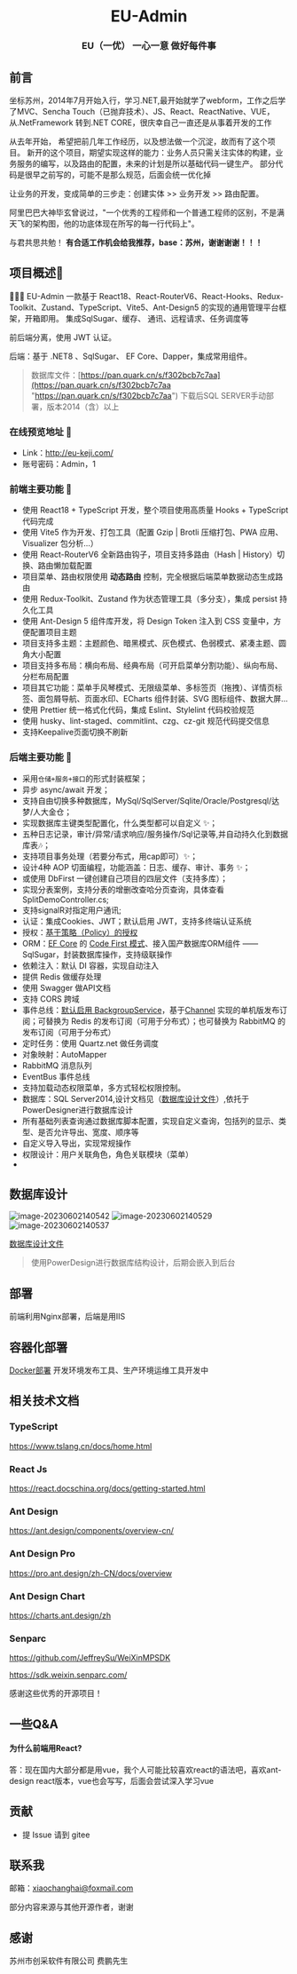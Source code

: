 
<div align="center"><h1>EU-Admin</h1></div>
<div align="center"><h3>EU（一优） 一心一意 做好每件事</h3></div>

## 前言

坐标苏州，2014年7月开始入行，学习.NET,最开始就学了webform，工作之后学了MVC、Sencha Touch（已抛弃技术）、JS、React、ReactNative、VUE，从.NetFramework 转到.NET CORE，很庆幸自己一直还是从事着开发的工作

从去年开始， 希望把前几年工作经历，以及想法做一个沉淀，故而有了这个项目。
新开的这个项目，期望实现这样的能力：业务人员只需关注实体的构建，业务服务的编写，以及路由的配置，未来的计划是所以基础代码一键生产。
部分代码是很早之前写的，可能不是那么规范，后面会统一优化掉

让业务的开发，变成简单的三步走：创建实体 >> 业务开发 >> 路由配置。


阿里巴巴大神毕玄曾说过，"一个优秀的工程师和一个普通工程师的区别，不是满天飞的架构图，他的功底体现在所写的每一行代码上"。

与君共思共勉！ **有合适工作机会给我推荐，base：苏州，谢谢谢谢！！！** 

## 项目概述📖

🚀🚀🚀 EU-Admin 一款基于 React18、React-RouterV6、React-Hooks、Redux-Toolkit、Zustand、TypeScript、Vite5、Ant-Design5 的实现的通用管理平台框架，开箱即用。
集成SqlSugar、缓存、 通讯、远程请求、任务调度等

前后端分离，使用 JWT 认证。

后端：基于 .NET8 、SqlSugar、 EF Core、Dapper，集成常用组件。

> 数据库文件：[https://pan.quark.cn/s/f302bcb7c7aa](https://pan.quark.cn/s/f302bcb7c7aa "https://pan.quark.cn/s/f302bcb7c7aa")
下载后SQL SERVER手动部署，版本2014（含）以上


### 在线预览地址 👀

- Link：http://eu-keji.com/
- 账号密码：Admin，1


### 前端主要功能 🔨

- 使用 React18 + TypeScript 开发，整个项目使用高质量 Hooks + TypeScript 代码完成
- 使用 Vite5 作为开发、打包工具（配置 Gzip | Brotli 压缩打包、PWA 应用、Visualizer 包分析…）
- 使用 React-RouterV6 全新路由钩子，项目支持多路由（Hash | History）切换、路由懒加载配置
- 项目菜单、路由权限使用 **动态路由** 控制，完全根据后端菜单数据动态生成路由
- 使用 Redux-Toolkit、Zustand 作为状态管理工具（多分支），集成 persist 持久化工具
- 使用 Ant-Design 5 组件库开发，将 Design Token 注入到 CSS 变量中，方便配置项目主题
- 项目支持多主题：主题颜色、暗黑模式、灰色模式、色弱模式、紧凑主题、圆角大小配置
- 项目支持多布局：横向布局、经典布局（可开启菜单分割功能）、纵向布局、分栏布局配置
- 项目其它功能：菜单手风琴模式、无限级菜单、多标签页（拖拽）、详情页标签、面包屑导航、页面水印、ECharts 组件封装、SVG 图标组件、数据大屏…
- 使用 Prettier 统一格式化代码，集成 Eslint、Stylelint 代码校验规范
- 使用 husky、lint-staged、commitlint、czg、cz-git 规范代码提交信息
- 支持Keepalive页面切换不刷新

### 后端主要功能 🔨

- 采用`仓储+服务+接口`的形式封装框架；
- 异步 async/await 开发；  
- 支持自由切换多种数据库，MySql/SqlServer/Sqlite/Oracle/Postgresql/达梦/人大金仓；
- 实现数据库主键类型配置化，什么类型都可以自定义 ✨； 
- 五种日志记录，审计/异常/请求响应/服务操作/Sql记录等,并自动持久化到数据库表🎶； 
- 支持项目事务处理（若要分布式，用cap即可）✨；
- 设计4种 AOP 切面编程，功能涵盖：日志、缓存、审计、事务 ✨；
- 或使用 DbFirst 一键创建自己项目的四层文件（支持多库）；
- 实现分表案例，支持分表的增删改查哈分页查询，具体查看SplitDemoController.cs;
- 支持signalR对指定用户通讯; 
- 认证：集成Cookies、JWT；默认启用 JWT，支持多终端认证系统
- 授权：[基于策略（Policy）的授权](https://docs.microsoft.com/zh-cn/aspnet/core/security/authorization/policies?view=aspnetcore-6.0)
- ORM：[EF Core](https://docs.microsoft.com/zh-cn/ef/core/) 的 [Code First 模式](https://docs.microsoft.com/zh-cn/ef/core/managing-schemas/migrations/?tabs=dotnet-core-cli)、接入国产数据库ORM组件 —— SqlSugar，封装数据库操作，支持级联操作
- 依赖注入：默认 DI 容器，实现自动注入
- 提供 Redis 做缓存处理
- 使用 Swagger 做API文档
- 支持 CORS 跨域
- 事件总线：[默认启用 BackgroupService](https://docs.microsoft.com/zh-cn/dotnet/core/extensions/queue-service?source=recommendations)，基于[Channel](https://docs.microsoft.com/zh-cn/dotnet/api/system.threading.channels.channel-1) 实现的单机版发布订阅；可替换为 Redis 的发布订阅（可用于分布式）；也可替换为 RabbitMQ 的发布订阅（可用于分布式）
- 定时任务：使用 Quartz.net 做任务调度
- 对象映射：AutoMapper
- RabbitMQ 消息队列
- EventBus 事件总线  
- 支持加载动态权限菜单，多方式轻松权限控制。
- 数据库：SQL Server2014,设计文档见（[数据库设计文件](./model)）,依托于PowerDesigner进行数据库设计
- 所有基础列表查询通过数据库脚本配置，实现自定义查询，包括列的显示、类型、是否允许导出、宽度、顺序等
- 自定义导入导出，实现常规操作
- 权限设计：用户关联角色，角色关联模块（菜单）
- 
## 数据库设计

![image-20230602140542](./doc/images/20230602140542.png)
![image-20230602140529](./doc/images/20230602140529.png)
![image-20230602140537](./doc/images/20230602140537.png)

[数据库设计文件](./model)

> 使用PowerDesign进行数据库结构设计，后期会嵌入到后台

## 部署

前端利用Nginx部署，后端是用IIS

## 容器化部署
[Docker部署](./doc/Docker部署.md)
开发环境发布工具、生产环境运维工具开发中

## 相关技术文档

### TypeScript
https://www.tslang.cn/docs/home.html

### React Js
https://react.docschina.org/docs/getting-started.html

### Ant Design 
https://ant.design/components/overview-cn/

### Ant Design Pro
https://pro.ant.design/zh-CN/docs/overview

### Ant Design Chart
https://charts.ant.design/zh

### Senparc
https://github.com/JeffreySu/WeiXinMPSDK

https://sdk.weixin.senparc.com/

感谢这些优秀的开源项目！

## 一些Q&A

#### 为什么前端用React?

答：现在国内大部分都是用vue，我个人可能比较喜欢react的语法吧，喜欢ant-design react版本，vue也会写写，后面会尝试深入学习vue

## 贡献

- 提 Issue 请到 gitee

## 联系我

邮箱：xiaochanghai@foxmail.com

部分内容来源与其他开源作者，谢谢

## 感谢

苏州市创采软件有限公司 费鹏先生